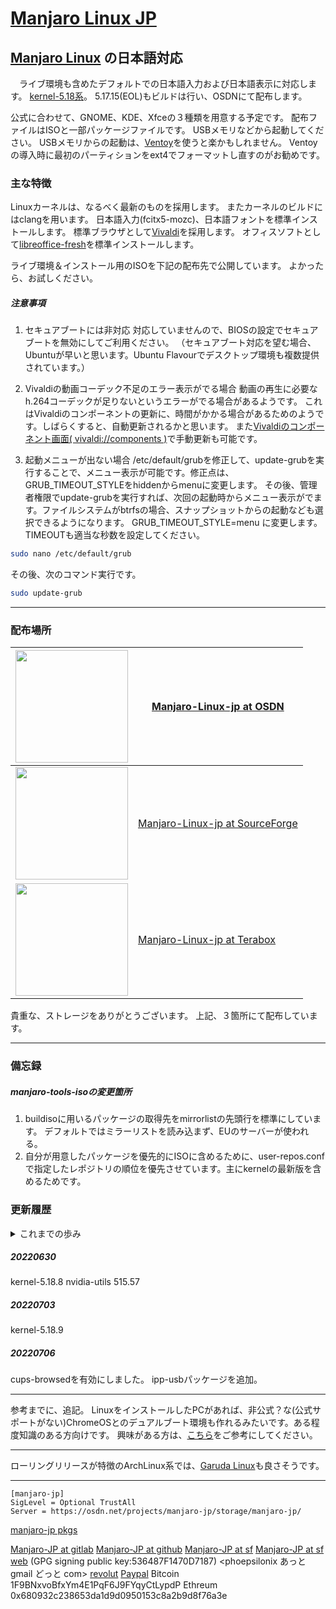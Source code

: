 # [Manjaro Linux JP](https://osdn.net/projects/manjaro-jp/)

## [Manjaro Linux](https://manjaro.org/) の日本語対応
　ライブ環境も含めたデフォルトでの日本語入力および日本語表示に対応します。
[kernel-5.18系](https://kernel.org/)。
5.17.15(EOL)もビルドは行い、OSDNにて配布します。

公式に合わせて、GNOME、KDE、Xfceの３種類を用意する予定です。
配布ファイルはISOと一部パッケージファイルです。
USBメモリなどから起動してください。 
USBメモリからの起動は、[Ventoy](https://ventoy.net/)を使うと楽かもしれません。
Ventoyの導入時に最初のパーティションをext4でフォーマットし直すのがお勧めです。

### 主な特徴
Linuxカーネルは、なるべく最新のものを採用します。
またカーネルのビルドにはclangを用います。
日本語入力(fcitx5-mozc)、日本語フォントを標準インストールします。
標準ブラウザとして[Vivaldi](https://vivaldi.com/)を採用します。
オフィスソフトとして[libreoffice-fresh](https://ja.libreoffice.org)を標準インストールします。

ライブ環境＆インストール用のISOを下記の配布先で公開しています。
よかったら、お試しください。

##### 注意事項
1. セキュアブートには非対応
対応していませんので、BIOSの設定でセキュアブートを無効にしてご利用ください。
（セキュアブート対応を望む場合、Ubuntuが早いと思います。Ubuntu Flavourでデスクトップ環境も複数提供されています。）

2. Vivaldiの動画コーデック不足のエラー表示がでる場合
動画の再生に必要なh.264コーデックが足りないというエラーがでる場合があるようです。
これはVivaldiのコンポーネントの更新に、時間がかかる場合があるためのようです。しばらくすると、自動更新されるかと思います。
また[Vivaldiのコンポーネント画面( vivaldi://components )](vivaldi://components)で手動更新も可能です。

3. 起動メニューが出ない場合
/etc/default/grubを修正して、update-grubを実行することで、メニュー表示が可能です。修正点は、GRUB_TIMEOUT_STYLEをhiddenからmenuに変更します。
その後、管理者権限でupdate-grubを実行すれば、次回の起動時からメニュー表示がでます。ファイルシステムがbtrfsの場合、スナップショットからの起動なども選択できるようになります。
GRUB_TIMEOUT_STYLE=menu に変更します。
TIMEOUTも適当な秒数を設定してください。
```sh
sudo nano /etc/default/grub
```

その後、次のコマンド実行です。
```sh
sudo update-grub
```

---
### 配布場所
[<img src="https://osdn.net/sflogo.php?group_id=14185&type=1" width="180">](https://osdn.net/projects/manjaro-jp/) | [Manjaro-Linux-jp at OSDN](https://osdn.net/projects/manjaro-jp/)  
---|---  
[<img src="http://sourceforge.net/sflogo.php?group_id=66882&type=5" width="180">](https://sourceforge.net/projects/manjaro-jp/) | [Manjaro-Linux-jp at SourceForge](https://sourceforge.net/projects/manjaro-jp/)  
[<img src="https://s0.teraboxcdn.com/fe-opera-static/node-static-v4/fe-webv4-main/img/logo.4e10d647.png" width="180">](https://terabox.com/s/19YM2KYCFY1sPaIXz_W-i-A) | [Manjaro-Linux-jp at Terabox](https://terabox.com/s/19YM2KYCFY1sPaIXz_W-i-A)  

貴重な、ストレージをありがとうございます。
上記、３箇所にて配布しています。

---
### 備忘録
##### manjaro-tools-isoの変更箇所
1. buildisoに用いるパッケージの取得先をmirrorlistの先頭行を標準にしています。
デフォルトではミラーリストを読み込まず、EUのサーバーが使われる。
2. 自分が用意したパッケージを優先的にISOに含めるために、user-repos.confで指定したレポジトリの順位を優先させています。主にkernelの最新版を含めるためです。

### 更新履歴
<details><summary>これまでの歩み</summary>

##### 20220401
kernel-5.17.1 (clangビルド)
linux517-broadcom-wl,linux517-zfsパッケージもビルドして追加しました。
broadcom-wl-dkmsパッケージの修正内容などは、[gitlab](https://gitlab.com/phoepsilonix/manjaro-jp)の[Packagesフォルダ](https://gitlab.com/phoepsilonix/manjaro-jp/-/tree/main/Packages/broadcom-wl-dkms)をご参照ください。

##### 20220408
標準のブラウザを[Vivaldi](https://vivaldi.com/)のみにしました。
もちろん他のブラウザにも自由に変更できます。
ライブ環境のブート時のGRUBの初期値を日本向けにしました。

##### 20220411
パッケージ更新の不具合修正。
日本語フォントの追加。
[Morisawa Inc. 様](https://www.morisawa.co.jp/)が[SIL OFLライセンスのもとに公開](https://www.morisawa.co.jp/about/news/6706)してくださったMorisawa BIZ UDフォントの[Morisawa BIZ UD明朝](https://github.com/googlefonts/morisawa-biz-ud-mincho)、[Morisawa BIZ UDゴシック](https://github.com/googlefonts/morisawa-biz-ud-gothic)をプリインストールしました。
Githubで公開されているフォントをそのまま収録したものです。ライセンスファイルなども同梱しています。(自分でもビルドしましたが、バイナリに差異はありませんでした。)
詳しくは上記の本家サイトやGithubの文書をご確認ください。
[Morisawa BIZ+ フォント](https://www.morisawa.co.jp/products/fonts/bizplus/lineup/)を応援しましょう。

##### 20220413
AURにMorisawa BIZ UDフォントパッケージを登録しました。

##### 20220414
kernel-5.17.3 に更新しました。

##### 20220421
kernel-5.17.4に更新しました。

##### 20220422
日本語入力をfcitx5-mozcに変更しました。

##### 20220424
日本語キーボードとMozcを標準で有効にしました。

##### 20220428
kernel-5.17.5

##### 20220510
kernel-5.17.6

##### 20220513
デスクトップ環境のGNOMEがGNOME42に更新されました。

##### 20220517
kernel-5.17.8

##### 20220519
kernel-5.17.9

##### 20220526
kernel-5.17.11

##### 20220527
nvidiaドライバのバージョンを515.43.04に更新。
kernel-5.18系を追加。

##### 20220531
kernel-5.17.12
kernel-5.18.1

##### 20220607
kernel-5.17.13
kernel-5.18.2

##### 20220608
オフィスソフト関連の変更
インストーラーでのオフィスソフトの選択をなくしました。
主に容量を減らすために、インストーラーでのオフィスソフトの選択をなくし、標準インストールするオフィスソフトをonlyoffice-desktopeditorからlibreoffice-freshに変更しました。

##### 20220611
kernel-5.17.14
kernel-5.18.3
nvidiaドライバのバージョンを515.48.07に更新。
virtualbox-host-dkmsをlinux518でビルドできるように修正。
ISOには含まれませんが、nginx-quicパッケージなどをmanjaro-jpリポジトリに追加しました。
manjaro-jpリポジトリをpacman.confに含めました。

##### 20220614
インストーラーのバグ修正。
GNOME版においてエディタをgeditからgnome-text-editorへ変更しました。

##### 20220619
kernel-5.18.5

##### 20220624
kernel-5.18.6
オーディオ関係のmanjaro-pulseをmanjaro-pipewireに切り替えました。

##### 20220627
kernel-5.18.7
</details>

##### 20220630
kernel-5.18.8
nvidia-utils 515.57

##### 20220703
kernel-5.18.9

##### 20220706
cups-browsedを有効にしました。
ipp-usbパッケージを追加。


---
参考までに、追記。
LinuxをインストールしたPCがあれば、非公式？な(公式サポートがない)ChromeOSとのデュアルブート環境も作れるみたいです。ある程度知識のある方向けです。
興味がある方は、[こちら](https://github.com/sebanc/brunch/blob/master/install-with-linux.md)をご参考にしてください。

---
ローリングリリースが特徴のArchLinux系では、[Garuda Linux](https://garudalinux.org)も良さそうです。

---
```
[manjaro-jp]
SigLevel = Optional TrustAll
Server = https://osdn.net/projects/manjaro-jp/storage/manjaro-jp/
```
[manjaro-jp pkgs](https://osdn.net/projects/manjaro-jp/storage/manjaro-jp/)

[Manjaro-JP at gitlab](https://gitlab.com/phoepsilonix/manjaro-jp/)
[Manjaro-JP at github](https://github.com/phoepsilonix/Manjaro-jp/)
[Manjaro-JP at sf](https://sourceforge.net/projects/manjaro-jp/)
[Manjaro-JP at sf web](https://manjaro-jp.sourceforge.io/)
(GPG signing public key:536487F1470D7187) <phoepsilonix あっと gmail どっと com>
[revolut](https://revolut.me/phoepsilonix)
[Paypal](https://paypal.me/phoepsilonix)
Bitcoin
1F9BNxvoBfxYm4E1PqF6J9FYqyCtLypdP
Ethreum
0x680932c238653da1d9d0950153c8a2b9d8f76a3e

